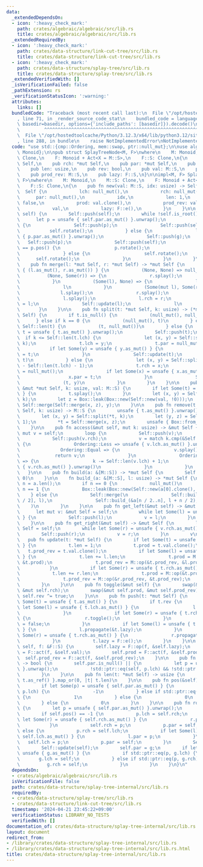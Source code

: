 ```yaml
---
data:
  _extendedDependsOn:
  - icon: ':heavy_check_mark:'
    path: crates/algebraic/algebraic/src/lib.rs
    title: crates/algebraic/algebraic/src/lib.rs
  _extendedRequiredBy:
  - icon: ':heavy_check_mark:'
    path: crates/data-structure/link-cut-tree/src/lib.rs
    title: crates/data-structure/link-cut-tree/src/lib.rs
  - icon: ':heavy_check_mark:'
    path: crates/data-structure/splay-tree/src/lib.rs
    title: crates/data-structure/splay-tree/src/lib.rs
  _extendedVerifiedWith: []
  _isVerificationFailed: false
  _pathExtension: rs
  _verificationStatusIcon: ':warning:'
  attributes:
    links: []
  bundledCode: "Traceback (most recent call last):\n  File \"/opt/hostedtoolcache/Python/3.12.3/x64/lib/python3.12/site-packages/onlinejudge_verify/documentation/build.py\"\
    , line 71, in _render_source_code_stat\n    bundled_code = language.bundle(stat.path,\
    \ basedir=basedir, options={'include_paths': [basedir]}).decode()\n          \
    \         ^^^^^^^^^^^^^^^^^^^^^^^^^^^^^^^^^^^^^^^^^^^^^^^^^^^^^^^^^^^^^^^^^^^^^^^^^^^^^^^^^\n\
    \  File \"/opt/hostedtoolcache/Python/3.12.3/x64/lib/python3.12/site-packages/onlinejudge_verify/languages/rust.py\"\
    , line 288, in bundle\n    raise NotImplementedError\nNotImplementedError\n"
  code: "use std::{cmp::Ordering, mem::swap, ptr::null_mut};\n\nuse algebraic::{Act,\
    \ Monoid};\n\npub struct SplayTreeNode<M, F>\nwhere\n    M: Monoid,\n    M::S:\
    \ Clone,\n    F: Monoid + Act<X = M::S>,\n    F::S: Clone,\n{\n    pub lch: *mut\
    \ Self,\n    pub rch: *mut Self,\n    pub par: *mut Self,\n    pub idx: usize,\n\
    \    pub len: usize,\n    pub rev: bool,\n    pub val: M::S,\n    pub prod: M::S,\n\
    \    pub prod_rev: M::S,\n    pub lazy: F::S,\n}\n\nimpl<M, F> SplayTreeNode<M,\
    \ F>\nwhere\n    M: Monoid,\n    M::S: Clone,\n    F: Monoid + Act<X = M::S>,\n\
    \    F::S: Clone,\n{\n    pub fn new(val: M::S, idx: usize) -> Self {\n      \
    \  Self {\n            lch: null_mut(),\n            rch: null_mut(),\n      \
    \      par: null_mut(),\n            idx,\n            len: 1,\n            rev:\
    \ false,\n            prod: val.clone(),\n            prod_rev: val.clone(),\n\
    \            val,\n            lazy: F::e(),\n        }\n    }\n\n    pub fn splay(&mut\
    \ self) {\n        Self::push(self);\n        while !self.is_root() {\n      \
    \      let p = unsafe { self.par.as_mut() }.unwrap();\n            if p.is_root()\
    \ {\n                Self::push(p);\n                Self::push(self);\n     \
    \           self.rotate();\n            } else {\n                let g = unsafe\
    \ { p.par.as_mut() }.unwrap();\n                Self::push(g);\n             \
    \   Self::push(p);\n                Self::push(self);\n                if self.pos()\
    \ == p.pos() {\n                    p.rotate();\n                    self.rotate();\n\
    \                } else {\n                    self.rotate();\n              \
    \      self.rotate();\n                }\n            }\n        }\n    }\n\n\
    \    pub fn merge(l: *mut Self, r: *mut Self) -> *mut Self {\n        match unsafe\
    \ { (l.as_mut(), r.as_mut()) } {\n            (None, None) => null_mut(),\n  \
    \          (None, Some(r)) => {\n                r.splay();\n                r\n\
    \            }\n            (Some(l), None) => {\n                l.splay();\n\
    \                l\n            }\n            (Some(mut l), Some(r)) => {\n \
    \               l.splay();\n                r.splay();\n                l = l.get_right();\n\
    \                l.splay();\n                l.rch = r;\n                r.par\
    \ = l;\n                Self::update(l);\n                l\n            }\n \
    \       }\n    }\n\n    pub fn split(t: *mut Self, k: usize) -> (*mut Self, *mut\
    \ Self) {\n        if t.is_null() {\n            (null_mut(), null_mut())\n  \
    \      } else if k == 0 {\n            (null_mut(), t)\n        } else if k ==\
    \ Self::len(t) {\n            (t, null_mut())\n        } else {\n            let\
    \ t = unsafe { t.as_mut() }.unwrap();\n            Self::push(t);\n          \
    \  if k <= Self::len(t.lch) {\n                let (x, y) = Self::split(t.lch,\
    \ k);\n                t.lch = y;\n                t.par = null_mut();\n     \
    \           if let Some(y) = unsafe { y.as_mut() } {\n                    y.par\
    \ = t;\n                }\n                Self::update(t);\n                (x,\
    \ t)\n            } else {\n                let (x, y) = Self::split(t.rch, k\
    \ - Self::len(t.lch) - 1);\n                t.rch = x;\n                t.par\
    \ = null_mut();\n                if let Some(x) = unsafe { x.as_mut() } {\n  \
    \                  x.par = t;\n                }\n                Self::update(t);\n\
    \                (t, y)\n            }\n        }\n    }\n\n    pub fn insert(t:\
    \ &mut *mut Self, k: usize, val: M::S) {\n        if let Some(t) = unsafe { t.as_mut()\
    \ } {\n            t.splay();\n        }\n        let (x, y) = Self::split(*t,\
    \ k);\n        let z = Box::leak(Box::new(Self::new(val, !0)));\n        *t =\
    \ Self::merge(Self::merge(x, z), y);\n    }\n\n    pub fn remove(t: &mut *mut\
    \ Self, k: usize) -> M::S {\n        unsafe { t.as_mut() }.unwrap().splay();\n\
    \        let (x, y) = Self::split(*t, k);\n        let (y, z) = Self::split(y,\
    \ 1);\n        *t = Self::merge(x, z);\n        unsafe { Box::from_raw(y) }.val\n\
    \    }\n\n    pub fn access(&mut self, mut k: usize) -> &mut Self {\n        let\
    \ mut v = self;\n        loop {\n            Self::push(v);\n            Self::push(v.lch);\n\
    \            Self::push(v.rch);\n            v = match k.cmp(&Self::len(v.lch))\
    \ {\n                Ordering::Less => unsafe { v.lch.as_mut() }.unwrap(),\n \
    \               Ordering::Equal => {\n                    v.splay();\n       \
    \             return v;\n                }\n                Ordering::Greater\
    \ => {\n                    k -= Self::len(v.lch) + 1;\n                    unsafe\
    \ { v.rch.as_mut() }.unwrap()\n                }\n            }\n        }\n \
    \   }\n\n    pub fn build(a: &[M::S]) -> *mut Self {\n        Self::build_(a,\
    \ 0)\n    }\n\n    fn build_(a: &[M::S], l: usize) -> *mut Self {\n        let\
    \ n = a.len();\n        if n == 0 {\n            null_mut()\n        } else if\
    \ n == 1 {\n            Box::leak(Box::new(Self::new(a[0].clone(), l)))\n    \
    \    } else {\n            Self::merge(\n                Self::build_(&a[0..n\
    \ / 2], l),\n                Self::build_(&a[n / 2..n], l + n / 2),\n        \
    \    )\n        }\n    }\n\n    pub fn get_left(&mut self) -> &mut Self {\n  \
    \      let mut v: &mut Self = self;\n        while let Some(l) = unsafe { v.lch.as_mut()\
    \ } {\n            Self::push(l);\n            v = l;\n        }\n        v\n\
    \    }\n\n    pub fn get_right(&mut self) -> &mut Self {\n        let mut v: &mut\
    \ Self = self;\n        while let Some(r) = unsafe { v.rch.as_mut() } {\n    \
    \        Self::push(r);\n            v = r;\n        }\n        v\n    }\n\n \
    \   pub fn update(t: *mut Self) {\n        if let Some(t) = unsafe { t.as_mut()\
    \ } {\n            t.len = 1;\n            t.prod = t.val.clone();\n         \
    \   t.prod_rev = t.val.clone();\n            if let Some(l) = unsafe { t.lch.as_mut()\
    \ } {\n                t.len += l.len;\n                t.prod = M::op(&l.prod,\
    \ &t.prod);\n                t.prod_rev = M::op(&t.prod_rev, &l.prod_rev);\n \
    \           }\n            if let Some(r) = unsafe { t.rch.as_mut() } {\n    \
    \            t.len += r.len;\n                t.prod = M::op(&t.prod, &r.prod);\n\
    \                t.prod_rev = M::op(&r.prod_rev, &t.prod_rev);\n            }\n\
    \        }\n    }\n\n    pub fn toggle(&mut self) {\n        swap(&mut self.lch,\
    \ &mut self.rch);\n        swap(&mut self.prod, &mut self.prod_rev);\n       \
    \ self.rev ^= true;\n    }\n\n    pub fn push(t: *mut Self) {\n        if let\
    \ Some(t) = unsafe { t.as_mut() } {\n            if t.rev {\n                if\
    \ let Some(l) = unsafe { t.lch.as_mut() } {\n                    l.toggle();\n\
    \                }\n                if let Some(r) = unsafe { t.rch.as_mut() }\
    \ {\n                    r.toggle();\n                }\n                t.rev\
    \ = false;\n            }\n            if let Some(l) = unsafe { t.lch.as_mut()\
    \ } {\n                l.propagate(&t.lazy);\n            }\n            if let\
    \ Some(r) = unsafe { t.rch.as_mut() } {\n                r.propagate(&t.lazy);\n\
    \            }\n            t.lazy = F::e();\n        }\n    }\n\n    pub fn propagate(&mut\
    \ self, f: &F::S) {\n        self.lazy = F::op(f, &self.lazy);\n        self.val\
    \ = F::act(f, &self.val);\n        self.prod = F::act(f, &self.prod);\n      \
    \  self.prod_rev = F::act(f, &self.prod_rev);\n    }\n\n    pub fn is_root(&self)\
    \ -> bool {\n        self.par.is_null() || {\n            let p = unsafe { self.par.as_mut()\
    \ }.unwrap();\n            !std::ptr::eq(self, p.lch) && !std::ptr::eq(self, p.rch)\n\
    \        }\n    }\n\n    pub fn len(t: *mut Self) -> usize {\n        unsafe {\
    \ t.as_ref() }.map_or(0, |t| t.len)\n    }\n\n    pub fn pos(&self) -> i32 {\n\
    \        if let Some(p) = unsafe { self.par.as_mut() } {\n            if std::ptr::eq(self,\
    \ p.lch) {\n                -1\n            } else if std::ptr::eq(self, p.rch)\
    \ {\n                1\n            } else {\n                0\n            }\n\
    \        } else {\n            0\n        }\n    }\n\n    pub fn rotate(&mut self)\
    \ {\n        let p = unsafe { self.par.as_mut() }.unwrap();\n        let g = p.par;\n\
    \        if self.pos() == -1 {\n            p.lch = self.rch;\n            if\
    \ let Some(r) = unsafe { self.rch.as_mut() } {\n                r.par = p;\n \
    \           }\n            self.rch = p;\n            p.par = self;\n        }\
    \ else {\n            p.rch = self.lch;\n            if let Some(l) = unsafe {\
    \ self.lch.as_mut() } {\n                l.par = p;\n            }\n         \
    \   self.lch = p;\n            p.par = self;\n        }\n        Self::update(p);\n\
    \        Self::update(self);\n        self.par = g;\n        if let Some(g) =\
    \ unsafe { g.as_mut() } {\n            if std::ptr::eq(p, g.lch) {\n         \
    \       g.lch = self;\n            } else if std::ptr::eq(p, g.rch) {\n      \
    \          g.rch = self;\n            }\n        }\n    }\n}\n"
  dependsOn:
  - crates/algebraic/algebraic/src/lib.rs
  isVerificationFile: false
  path: crates/data-structure/splay-tree-internal/src/lib.rs
  requiredBy:
  - crates/data-structure/splay-tree/src/lib.rs
  - crates/data-structure/link-cut-tree/src/lib.rs
  timestamp: '2024-04-21 23:45:22+09:00'
  verificationStatus: LIBRARY_NO_TESTS
  verifiedWith: []
documentation_of: crates/data-structure/splay-tree-internal/src/lib.rs
layout: document
redirect_from:
- /library/crates/data-structure/splay-tree-internal/src/lib.rs
- /library/crates/data-structure/splay-tree-internal/src/lib.rs.html
title: crates/data-structure/splay-tree-internal/src/lib.rs
---
```

